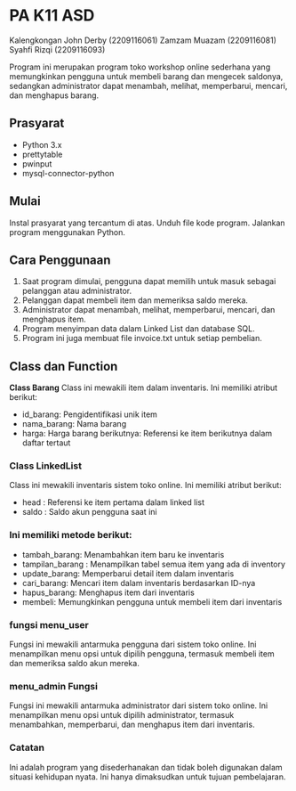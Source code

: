 # PA K11 ASD

Kalengkongan John Derby (2209116061)
Zamzam Muazam (2209116081)
Syahfi Rizqi (2209116093)

Program ini merupakan program toko workshop online sederhana yang memungkinkan pengguna untuk membeli barang dan mengecek saldonya, sedangkan administrator dapat menambah, melihat, memperbarui, mencari, dan menghapus barang.

## Prasyarat
* Python 3.x
* prettytable
* pwinput
* mysql-connector-python

## Mulai

Instal prasyarat yang tercantum di atas.
Unduh file kode program.
Jalankan program menggunakan Python.

## Cara Penggunaan
1. Saat program dimulai, pengguna dapat memilih untuk masuk sebagai pelanggan atau administrator.
2. Pelanggan dapat membeli item dan memeriksa saldo mereka.
3. Administrator dapat menambah, melihat, memperbarui, mencari, dan menghapus item.
4. Program menyimpan data dalam Linked List dan database SQL.
5. Program ini juga membuat file invoice.txt untuk setiap pembelian.

## Class dan Function
**Class Barang**
Class ini mewakili item dalam inventaris. Ini memiliki atribut berikut:

- id_barang: Pengidentifikasi unik item
- nama_barang: Nama barang
- harga: Harga barang
berikutnya: Referensi ke item berikutnya dalam daftar tertaut
### Class LinkedList
Class ini mewakili inventaris sistem toko online. Ini memiliki atribut berikut:

- head : Referensi ke item pertama dalam linked list
- saldo : Saldo akun pengguna saat ini
### Ini memiliki metode berikut:

- tambah_barang: Menambahkan item baru ke inventaris
- tampilan_barang : Menampilkan tabel semua item yang ada di inventory
- update_barang: Memperbarui detail item dalam inventaris
- cari_barang: Mencari item dalam inventaris berdasarkan ID-nya
- hapus_barang: Menghapus item dari inventaris
- membeli: Memungkinkan pengguna untuk membeli item dari inventaris

### fungsi menu_user
Fungsi ini mewakili antarmuka pengguna dari sistem toko online. Ini menampilkan menu opsi untuk dipilih pengguna, termasuk membeli item dan memeriksa saldo akun mereka.

### menu_admin Fungsi
Fungsi ini mewakili antarmuka administrator dari sistem toko online. Ini menampilkan menu opsi untuk dipilih administrator, termasuk menambahkan, memperbarui, dan menghapus item dari inventaris.

### Catatan
Ini adalah program yang disederhanakan dan tidak boleh digunakan dalam situasi kehidupan nyata. Ini hanya dimaksudkan untuk tujuan pembelajaran.
